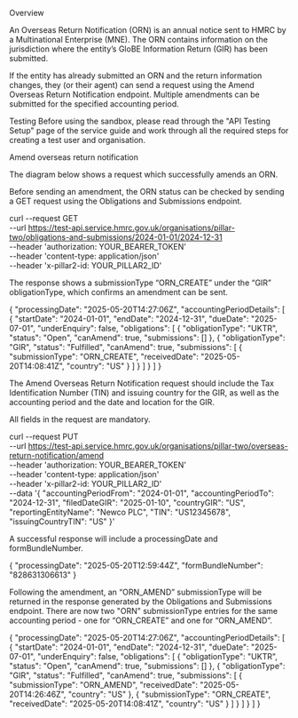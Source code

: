 Overview

An Overseas Return Notification (ORN) is an annual notice sent to HMRC by a Multinational Enterprise (MNE). The ORN contains information on the jurisdiction where the entity’s GloBE Information Return (GIR) has been submitted. 

If the entity has already submitted an ORN and the return information changes, they (or their agent) can send a request using the Amend Overseas Return Notification endpoint. Multiple amendments can be submitted for the specified accounting period. 

Testing
Before using the sandbox, please read through the "API Testing Setup" page of the service guide and work through all the required steps for creating a test user and organisation.


Amend overseas return notification


The diagram below shows a request which successfully amends an ORN. 





Before sending an amendment, the ORN status can be checked by sending a GET request using the Obligations and Submissions endpoint.


curl --request GET \
  --url https://test-api.service.hmrc.gov.uk/organisations/pillar-two/obligations-and-submissions/2024-01-01/2024-12-31 \
  --header 'authorization: YOUR_BEARER_TOKEN' \
  --header 'content-type: application/json' \
  --header 'x-pillar2-id: YOUR_PILLAR2_ID'


The response shows a submissionType “ORN_CREATE” under the “GIR” obligationType, which confirms an amendment can be sent. 


{
  "processingDate": "2025-05-20T14:27:06Z",
  "accountingPeriodDetails": [
    {
      "startDate": "2024-01-01",
      "endDate": "2024-12-31",
      "dueDate": "2025-07-01",
      "underEnquiry": false,
      "obligations": [
        {
          "obligationType": "UKTR",
          "status": "Open",
          "canAmend": true,
          "submissions": []
        },
        {
          "obligationType": "GIR",
          "status": "Fulfilled",
          "canAmend": true,
          "submissions": [
            {
              "submissionType": "ORN_CREATE",
              "receivedDate": "2025-05-20T14:08:41Z",
              "country": "US"
            }
          ]
        }
      ]
    }
  ]
}

The Amend Overseas Return Notification request should include the Tax Identification Number (TIN) and issuing country for the GIR, as well as the accounting period and the date and location for the GIR. 
 
All fields in the request are mandatory.  


curl --request PUT \
  --url https://test-api.service.hmrc.gov.uk/organisations/pillar-two/overseas-return-notification/amend \
  --header 'authorization: YOUR_BEARER_TOKEN' \
  --header 'content-type: application/json' \
  --header 'x-pillar2-id: YOUR_PILLAR2_ID' \
  --data '{
  "accountingPeriodFrom": "2024-01-01",
  "accountingPeriodTo": "2024-12-31",
  "filedDateGIR": "2025-01-10",
  "countryGIR": "US",
  "reportingEntityName": "Newco PLC",
  "TIN": "US12345678",
  "issuingCountryTIN": "US"
}'






 A successful response will include a processingDate and formBundleNumber. 


{
  "processingDate": "2025-05-20T12:59:44Z",
  "formBundleNumber": "828631306613"
}


Following the amendment, an “ORN_AMEND” submissionType will be returned in the response generated by the Obligations and Submissions endpoint. There are now two "ORN" submissionType entries for the same accounting period - one for “ORN_CREATE” and one for “ORN_AMEND”.


{
  "processingDate": "2025-05-20T14:27:06Z",
  "accountingPeriodDetails": [
    {
      "startDate": "2024-01-01",
      "endDate": "2024-12-31",
      "dueDate": "2025-07-01",
      "underEnquiry": false,
      "obligations": [
        {
          "obligationType": "UKTR",
          "status": "Open",
          "canAmend": true,
          "submissions": []
        },
        {
          "obligationType": "GIR",
          "status": "Fulfilled",
          "canAmend": true,
          "submissions": [
            {
              "submissionType": "ORN_AMEND",
              "receivedDate": "2025-05-20T14:26:46Z",
              "country": "US"
            },
            {
              "submissionType": "ORN_CREATE",
              "receivedDate": "2025-05-20T14:08:41Z",
              "country": "US"
            }
          ]
        }
      ]
    }
  ]
}




